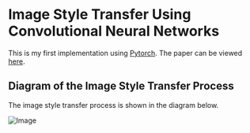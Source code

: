 # Image Style Transfer Using Convolutional Neural Networks

This is my first implementation using [Pytorch](https://pytorch.org/). The paper can be viewed [here](https://www.cv-foundation.org/openaccess/content_cvpr_2016/papers/Gatys_Image_Style_Transfer_CVPR_2016_paper.pdf).

## Diagram of the Image Style Transfer Process

The image style transfer process is shown in the diagram below.

![Image](https://github.com/user-attachments/assets/27bd59a8-4c19-4eb8-957a-cd108b489369)